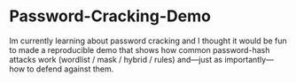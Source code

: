 # Password-Cracking-Demo
Im currently learning about password cracking and I thought it would be fun to made a reproducible demo that shows how common password-hash attacks work (wordlist / mask / hybrid / rules) and—just as importantly—how to defend against them.
